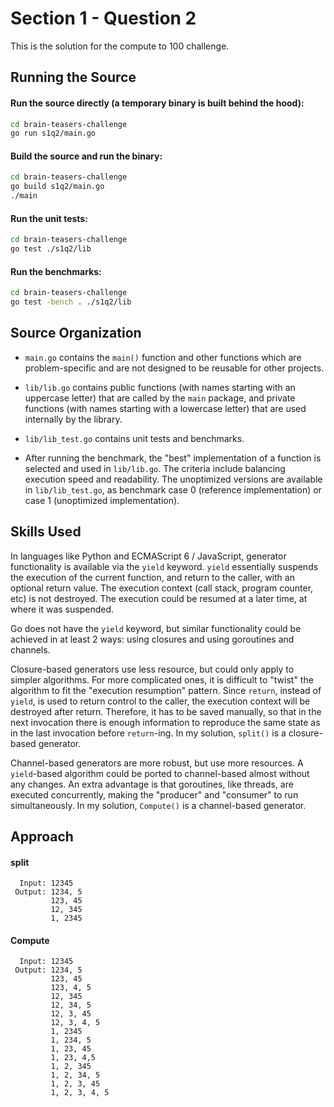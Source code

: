 # Section 1 - Question 2

This is the solution for the compute to 100 challenge.

## Running the Source

#### Run the source directly (a temporary binary is built behind the hood):

```sh
cd brain-teasers-challenge
go run s1q2/main.go
```

#### Build the source and run the binary:

```sh
cd brain-teasers-challenge
go build s1q2/main.go
./main
```

#### Run the unit tests:

```sh
cd brain-teasers-challenge
go test ./s1q2/lib
```

#### Run the benchmarks:

```sh
cd brain-teasers-challenge
go test -bench . ./s1q2/lib
```

## Source Organization

- `main.go` contains the `main()` function and other functions which are
problem-specific and are not designed to be reusable for other projects.

- `lib/lib.go` contains public functions (with names starting with an uppercase
  letter) that are called by the `main` package, and private functions (with
  names starting with a lowercase letter) that are used internally by the
  library.

- `lib/lib_test.go` contains unit tests and benchmarks.

- After running the benchmark, the "best" implementation of a function is
  selected and used in `lib/lib.go`. The criteria include balancing execution
  speed and readability. The unoptimized versions are available in
  `lib/lib_test.go`, as benchmark case 0 (reference implementation) or case 1
  (unoptimized implementation).

## Skills Used

In languages like Python and ECMAScript 6 / JavaScript, generator functionality
is available via the `yield` keyword. `yield` essentially suspends the execution
of the current function, and return to the caller, with an optional return
value. The execution context (call stack, program counter, etc) is not
destroyed. The execution could be resumed at a later time, at where it was
suspended.

Go does not have the `yield` keyword, but similar functionality could be
achieved in at least 2 ways: using closures and using goroutines and channels.

Closure-based generators use less resource, but could only apply to simpler
algorithms. For more complicated ones, it is difficult to "twist" the algorithm
to fit the "execution resumption" pattern. Since `return`, instead of `yield`,
is used to return control to the caller, the execution context will be
destroyed after return. Therefore, it has to be saved manually, so that in the
next invocation there is enough information to reproduce the same state as in
the last invocation before `return`-ing. In my solution, `split()` is a
closure-based generator.

Channel-based generators are more robust, but use more resources. A
`yield`-based algorithm could be ported to channel-based almost without any
changes. An extra advantage is that goroutines, like threads, are executed
concurrently, making the "producer" and "consumer" to run simultaneously. In
my solution, `Compute()` is a channel-based generator.

## Approach

#### split

```
  Input: 12345
 Output: 1234, 5
         123, 45
		 12, 345
		 1, 2345
```

#### Compute

```
  Input: 12345
 Output: 1234, 5
         123, 45
         123, 4, 5
		 12, 345
		 12, 34, 5
		 12, 3, 45
		 12, 3, 4, 5
		 1, 2345
		 1, 234, 5
		 1, 23, 45
		 1, 23, 4,5
		 1, 2, 345
		 1, 2, 34, 5
		 1, 2, 3, 45
		 1, 2, 3, 4, 5
```
